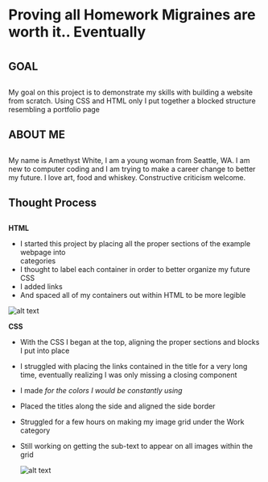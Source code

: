 # Proving all  Homework Migraines are worth it.. Eventually <h1>

## GOAL <h2>
My goal on this project is to demonstrate my skills with building a website from scratch. Using CSS and HTML only I put together a blocked structure resembling a portfolio page
  
## ABOUT ME <h2>
My name is Amethyst White, I am a young woman from Seattle, WA. I am new to computer coding and I am trying to make a career change to better my future. I love art, food and whiskey. Constructive criticism welcome.

## Thought Process <h2>

**HTML** 
* I started this project by placing all the proper sections of the example webpage into <div> categories
* I thought to label each container in order to better organize my future CSS
* I added links
* And spaced all of my containers out within HTML to be more legible


![alt text](https://github.com/Am-White/03-homework/blob/master/assets/images/html.png)



**CSS**
* With the CSS I began at the top, aligning the proper sections and blocks I put into place
* I struggled with placing the links contained in the title for a very long time, eventually realizing I was only missing a closing </div> component
* I made <var> for the colors I would be constantly using
* Placed the titles along the side and aligned the side border
* Struggled for a few hours on making my image grid under the Work category
* Still working on getting the sub-text to appear on all images within the grid
  
  ![alt text](https://github.com/Am-White/03-homework/blob/master/assets/images/css.png)
